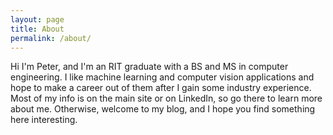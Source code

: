 ```yaml
---
layout: page
title: About
permalink: /about/
---
```


Hi I'm Peter, and I'm an RIT graduate with a BS and MS in computer engineering.
I like machine learning and computer vision applications and hope to make a career out of them after I gain some industry experience.
Most of my info is on the main site or on LinkedIn, so go there to learn more about me.
Otherwise, welcome to my blog, and I hope you find something here interesting.
